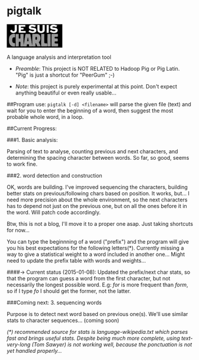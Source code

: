 pigtalk
=======

<img width="150" bgcolor="#000" src="jesuischarlie.png"/>

A language analysis and interpretation tool

* _Preamble_: This project is NOT RELATED to Hadoop Pig or Pig Latin. "Pig" is just a shortcut for "PeerGum" ;-)

* _Note_: this project is purely experimental at this point. Don't expect anything beautiful or even really usable...

##Program use:
`pigtalk [-d] <filename>` will parse the given file (text) and wait for you to enter the beginning of a word, then suggest the most probable whole word, in a loop.

##Current Progress:

###1. Basic analysis:

Parsing of text to analyse, counting previous and next characters, and determining the spacing character between words.
So far, so good, seems to work fine.

###2. word detection and construction

OK, words are building. I've improved sequencing the characters, building better stats on previous/following chars based on position. It works, but... I need more precision about the whole environment, so the next characters has to depend not just on the previous one, but on all the ones before it in the word. Will patch code accordingly.

Btw, this is not a blog, I'll move it to a proper one asap. Just taking shortcuts for now...

You can type the beginnning of a word ("prefix") and the program will give you his best expectations for the following letters(*). Currently missing a way to give a statistical weight to a word included in another one... Might need to update the prefix table with words and weights...

####-> Current status (2015-01-08):
Updated the prefix/next char stats, so that the program can guess a word from the first character, but not necessarily the longest possible word. E.g: _for_ is more frequent than _form_, so if I type _fo_ I should get the former, not the latter.


###Coming next: 3. sequencing words

Purpose is to detect next word based on previous one(s). We'll use similar stats to character sequences... (coming soon)

_(*) recommended source for stats is language-wikipedia.txt which parses fast and brings useful stats. Despite being much more complete, using text-very-long (Tom Sawyer) is not working well, because the ponctuation is not yet handled properly..._